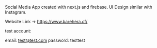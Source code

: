Social Media App created with next.js and firebase.
UI Design similar with Instagram.

Website Link -> https://www.barehera.cf/

test account:

email: test@test.com
password: testtest
